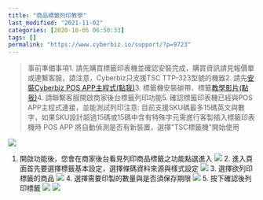 ```yaml
---
title: "商品標籤列印教學"
last_modified: "2021-11-02"
categories: [2020-10-05 06:50:33]
tags: []
permalink: "https://www.cyberbiz.io/support/?p=9723"
---
```


> 事前準備事項1\. 請先購買標籤印表機並確認安裝完成，購買資訊請見報價單或連繫客服，請注意，Cyberbiz只支援TSC TTP-323型號的機器2\.
> 請先[安裝Cyberbiz POS APP主程式(點我)](https://www.cyberbiz.co/support/?p=9556)3\.
> 標籤機安裝碳帶、標籤[教學影片(點我)](https://www.tscprinters.com/TC/support/Support_Video/TTP-225_Series)4\.
> 請聯繫客服開啟商家後台標籤列印功能5\. 確認標籤印表機已經與POS APP主程式連接，並能測試列印注意:
> 目前支援SKU碼最多15碼英文與數字，如果SKU設計超過15碼或15碼中含有特殊字元需進行客製插入標籤印表機時 POS APP
> 將自動偵測是否有新裝置，選擇"TSC標籤機"開始使用

![](https://www.cyberbiz.co/support/wp-content/uploads/2020/10/選擇機器.png)

1. 開啟功能後，您會在商家後台看見列印商品標籤之功能點選進入
![](https://www.cyberbiz.co/support/wp-content/uploads/2020/10/商店後台.png) 2\.
進入頁面首先要選擇標籤基本設定，選擇條碼資料來源與樣式設定 ![](https://www.cyberbiz.co/support/wp-content/uploads/2020/10/基本設定-1024x242.png) 3\. 選擇欲列印標籤的商品
![](https://www.cyberbiz.co/support/wp-content/uploads/2020/10/選擇商品-1024x532.png) 4\. 選擇需要印製的數量與是否須保存期限
![](https://www.cyberbiz.co/support/wp-content/uploads/2020/10/列印商品-1024x414.png) 5\. 按下確認後列印標籤
![](https://www.cyberbiz.co/support/wp-content/uploads/2020/10/確認畫面.png)
![](https://www.cyberbiz.co/support/wp-content/uploads/2020/10/標籤.png)

